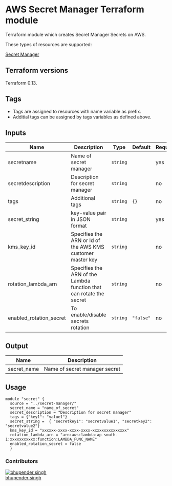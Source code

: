AWS Secret Manager Terraform module
======================================

Terraform module which creates Secret Manager Secrets on AWS.

These types of resources are supported:

[Secret Manager](https://aws.amazon.com/secrets-manager/)

Terraform versions
------------------

Terraform 0.13.


Tags
----
* Tags are assigned to resources with name variable as prefix.
* Additial tags can be assigned by tags variables as defined above.


Inputs
------
| Name | Description | Type | Default | Required | Depends-On|
|------|-------------|------|---------|----------|-----------|
| secretname | Name of secret manager | `string` || yes ||
|secretdescription|Description for secret manager|`string`||no||
|tags|Additional tags|`string`|`{}`|no||
|secret_string|key-value pair in JSON format|`string`||yes||
|kms_key_id|Specifies the ARN or Id of the AWS KMS customer master key|`string`||no|`enabled_rotation_secret`|
|rotation_lambda_arn|Specifies the ARN of the Lambda function that can rotate the secret|`string`||no|`enabled_rotation_secret`|
|enabled_rotation_secret|To enable/disable secrets rotation|`string`|`"false"`|no||


Output
------
| Name | Description |
|------|-------------|
| secret_name| Name of secret manager secret |


Usage
------- 
```
module "secret" {
  source = "../secret-manager/"
  secret_name = "name_of_secret"
  secret_description = "Description for secret manager"
  tags = {"key1": "value1"}
  secret_string =  { "secretkey1": "secretvalue1", "secretkey2": "secretvalue2"}
  kms_key_id = "xxxxxx-xxxx-xxxx-xxxx-xxxxxxxxxxxxxxx"
  rotation_lambda_arn = "arn:aws:lambda:ap-south-1:xxxxxxxxxxx:function:LAMBDA_FUNC_NAME"
  enabled_rotation_secret = false
  }
```

### Contributors

[![bhupender singh][bhupender_avatar]][bhupender_homepage]<br/>[bhupender singh][bhupender_homepage] 

  [bhupender_homepage]: https://github.com/b44rawat
  [bhupender_avatar]: https://avatars1.githubusercontent.com/u/26429558?s=460&u=26006df9d10be9c1103731c5f89f7d6447fd8887&v=4